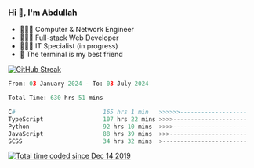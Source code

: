 <h3>Hi 👋, I'm Abdullah</h3>

- 👷🏼‍♂️ Computer & Network Engineer
- 👨🏻‍💻 Full-stack Web Developer
- 👨🏻‍💻 IT Specialist (in progress)
- 🖤 The terminal is my best friend

[![GitHub Streak](https://streak-stats.demolab.com?user=al3bad&theme=transparent&date_format=j%20M%5B%20Y%5D)](https://git.io/streak-stats)

<!--START_SECTION:waka-->

```python
From: 03 January 2024 - To: 03 July 2024

Total Time: 630 hrs 51 mins

C#                         165 hrs 1 min   >>>>>>-------------------   25.96 %
TypeScript                 107 hrs 22 mins >>>>---------------------   16.89 %
Python                     92 hrs 10 mins  >>>>---------------------   14.50 %
JavaScript                 88 hrs 39 mins  >>>----------------------   13.94 %
SCSS                       34 hrs 32 mins  >------------------------   05.43 %
```

<!--END_SECTION:waka-->

<p>
  <a href="https://wakatime.com/@ce2a2aac-0d6b-4d65-b864-8a4bcaf12967"><img src="https://wakatime.com/badge/user/ce2a2aac-0d6b-4d65-b864-8a4bcaf12967.svg" alt="Total time coded since Dec 14 2019" /></a>
</p>
